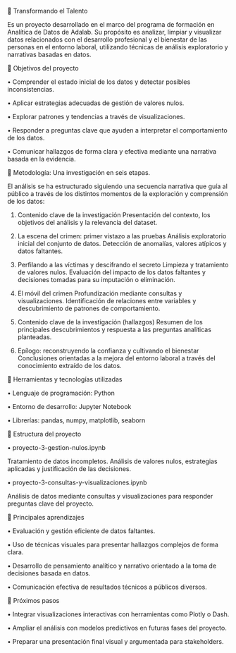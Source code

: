 💼 Transformando el Talento

Es un proyecto desarrollado en el marco del programa de formación en Analítica de Datos de Adalab. 
Su propósito es analizar, limpiar y visualizar datos relacionados con el desarrollo profesional y el bienestar de las personas en el entorno laboral, utilizando técnicas de análisis exploratorio y narrativas basadas en datos.

🎯 Objetivos del proyecto

•	Comprender el estado inicial de los datos y detectar posibles inconsistencias.

•	Aplicar estrategias adecuadas de gestión de valores nulos.

•	Explorar patrones y tendencias a través de visualizaciones.

•	Responder a preguntas clave que ayuden a interpretar el comportamiento de los datos.

•	Comunicar hallazgos de forma clara y efectiva mediante una narrativa basada en la evidencia.

🧭 Metodología: Una investigación en seis etapas.

El análisis se ha estructurado siguiendo una secuencia narrativa que guía al público a través de los distintos momentos de la exploración y comprensión de los datos:

1.	Contenido clave de la investigación
Presentación del contexto, los objetivos del análisis y la relevancia del dataset.

2.	La escena del crimen: primer vistazo a las pruebas
Análisis exploratorio inicial del conjunto de datos. Detección de anomalías, valores atípicos y datos faltantes.

3.	Perfilando a las víctimas y descifrando el secreto
Limpieza y tratamiento de valores nulos. Evaluación del impacto de los datos faltantes y decisiones tomadas para su imputación o eliminación.

4.	El móvil del crimen
Profundización mediante consultas y visualizaciones. Identificación de relaciones entre variables y descubrimiento de patrones de comportamiento.

5.	Contenido clave de la investigación (hallazgos)
Resumen de los principales descubrimientos y respuesta a las preguntas analíticas planteadas.

6.	Epílogo: reconstruyendo la confianza y cultivando el bienestar
Conclusiones orientadas a la mejora del entorno laboral a través del conocimiento extraído de los datos.

🧰 Herramientas y tecnologías utilizadas

•	Lenguaje de programación: Python

•	Entorno de desarrollo: Jupyter Notebook

•	Librerías: pandas, numpy, matplotlib, seaborn

📂 Estructura del proyecto

•	proyecto-3-gestion-nulos.ipynb

Tratamiento de datos incompletos. Análisis de valores nulos, estrategias aplicadas y justificación de las decisiones.

•	proyecto-3-consultas-y-visualizaciones.ipynb

Análisis de datos mediante consultas y visualizaciones para responder preguntas clave del proyecto.

🧠 Principales aprendizajes

•	Evaluación y gestión eficiente de datos faltantes.

•	Uso de técnicas visuales para presentar hallazgos complejos de forma clara.

•	Desarrollo de pensamiento analítico y narrativo orientado a la toma de decisiones basada en datos.

•	Comunicación efectiva de resultados técnicos a públicos diversos.

🚀 Próximos pasos

•	Integrar visualizaciones interactivas con herramientas como Plotly o Dash.

•	Ampliar el análisis con modelos predictivos en futuras fases del proyecto.

•	Preparar una presentación final visual y argumentada para stakeholders.


